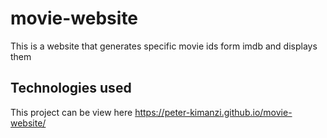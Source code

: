 # movie-website
This is a website that generates specific movie ids form imdb and displays them

## Technologies used


This project can be view here https://peter-kimanzi.github.io/movie-website/

